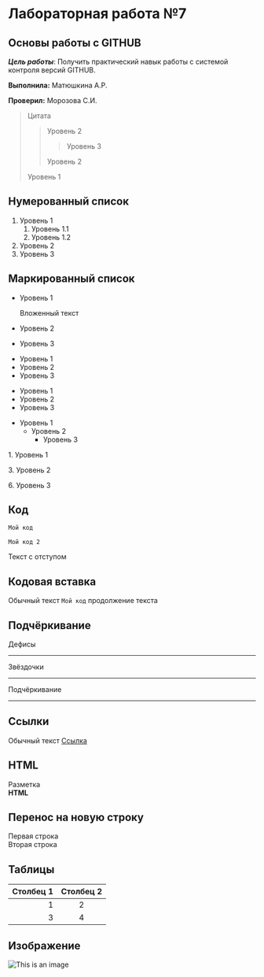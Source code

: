 # Лабораторная работа №7

## Основы работы с GITHUB

***Цель работы***: Получить практический навык работы с системой контроля версий GITHUB.

**Выполнила:** Матюшкина А.Р.

**Проверил:** Морозова С.И.

>Цитата
>> Уровень 2
>>> Уровень 3
>>
>> Уровень 2
>
> Уровень 1

## Нумерованный список

1. Уровень 1
   1. Уровень 1.1
   2. Уровень 1.2
1. Уровень 2
1. Уровень 3

## Маркированный список

* Уровень 1

   Вложенный текст
* Уровень 2
* Уровень 3

+ Уровень 1
+ Уровень 2
+ Уровень 3

- Уровень 1
- Уровень 2
- Уровень 3

* Уровень 1
   * Уровень 2
     * Уровень 3

1\. Уровень 1

3\. Уровень 2

6\. Уровень 3

## Код

```javascript
Мой код
```

    Мой код 2
    
   Текст с отступом    
    
## Кодовая вставка

Обычный текст `Мой код` продолжение текста

## Подчёркивание

Дефисы

---

Звёздочки

***

Подчёркивание

___

## Ссылки

Обычный текст [Ссылка](http://google.com "Сайт google")

## HTML

<p> Разметка <br/><b>HTML</b></p>

## Перенос на новую строку

Первая строка   
Вторая строка

## Таблицы

| Столбец 1 | Столбец 2 |
|----------:|:---------:|
|1          |          2|
|     3     |   4       |

## Изображение

![This is an image](ttps://www.google.com/imgres?imgurl=https%3A%2F%2Fupload.wikimedia.org%2Fwikipedia%2Fcommons%2Fthumb%2F9%2F91%2FOcticons-mark-github.svg)
